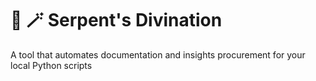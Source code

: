 # :snake: :magic_wand: Serpent's Divination
A tool that automates documentation and insights procurement for your local Python scripts
